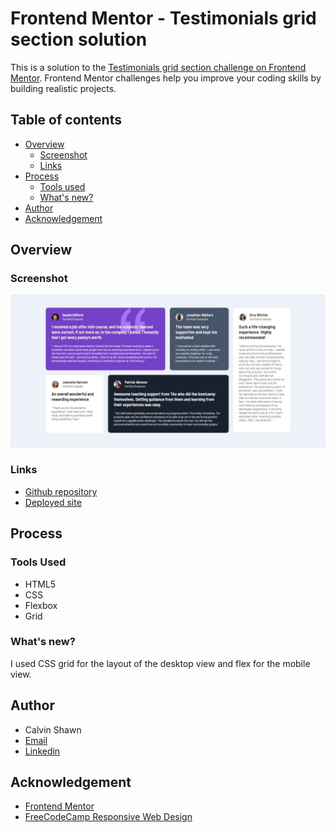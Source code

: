 # Frontend Mentor - Testimonials grid section solution

This is a solution to the [Testimonials grid section challenge on Frontend Mentor](https://www.frontendmentor.io/challenges/testimonials-grid-section-Nnw6J7Un7). Frontend Mentor challenges help you improve your coding skills by building realistic projects. 

## Table of contents
- [Overview](#overview)
    - [Screenshot](#screenshot)
    - [Links](#links)
- [Process](#process)
    - [Tools used](#tools-used)
    - [What's new?](#whats-new)
- [Author](#author)
- [Acknowledgement](#acknowledgement)


## Overview
### Screenshot
![Screenshot of the webpage](./src/assets/Web%20capture_8-5-2023_213036_127.0.0.1.jpeg)

### Links
- [Github repository](https://github.com/MuneneCalvin/Testimonials-grid)
- [Deployed site](https://testimonials-grid-bay-five.vercel.app/)

## Process
### Tools Used
- HTML5
- CSS
- Flexbox
- Grid

### What's new?
I used CSS grid for the layout of the desktop view and flex for the mobile view.

## Author
- Calvin Shawn
- [Email](mailto:munenecalvn@gmail.com)
- [Linkedin](https://www.linkedin.com/in/Calvin-Munene/)

## Acknowledgement
- [Frontend Mentor](https://www.frontendmentor.io/)
- [FreeCodeCamp Responsive Web Design](https://www.freecodecamp.org/learn/responsive-web-design/)
